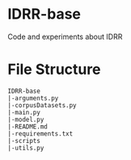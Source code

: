 # IDRR-base

Code and experiments about IDRR

# File Structure

```
IDRR-base
|-arguments.py
|-corpusDatasets.py
|-main.py
|-model.py
|-README.md
|-requirements.txt
|-scripts
|-utils.py

```
